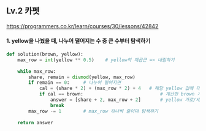 ## Lv.2 카펫

https://programmers.co.kr/learn/courses/30/lessons/42842

#### 1. yellow을 나눴을 때, 나누어 떨어지는 수 중 큰 수부터 탐색하기

```python
def solution(brown, yellow):
    max_row = int(yellow ** 0.5)    # yellow의 제곱근 => 내림하기
    
    while max_row:
        share, remain = divmod(yellow, max_row)
        if remain == 0:     # 나누어 떨어지면
            cal = (share * 2) + (max_row * 2) + 4   # 해당 yellow 값에 대한 brown개수 계산해보기
            if cal == brown:                            # 계산한 brown 개수가 주어진 brown 개수와 동일하면
                answer = [share + 2, max_row + 2]       # yellow 가로/세로 기준, 가로/세로 길이 계산 (가로 >= 세로)
                break
        max_row -= 1        # max_row 하나씩 줄이며 탐색하기
    
    return answer
```



